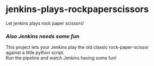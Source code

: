 # jenkins-plays-rockpaperscissors
Let jenkins plays rock paper scissors!

### _Also Jenkins needs some fun_
This project lets your Jenkins play the old classic rock-paper-scissor against a little python script.  
Run the pipeline and watch Jenkins having some fun! 